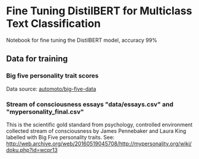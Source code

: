# Fine Tuning DistilBERT for Multiclass Text Classification

Notebook for fine tuning the DistilBERT model, accuracy 99%


## Data for training

### Big five personality trait scores
Data source: [automoto/big-five-data](https://github.com/automoto/big-five-data?tab=readme-ov-file)

### Stream of consciousness essays "data/essays.csv" and "mypersonality_final.csv"

This is the scientific gold standard from psychology, controlled environment collected stream of consciousness by James Pennebaker and Laura King labelled with Big Five personality traits. See: http://web.archive.org/web/20160519045708/http://mypersonality.org/wiki/doku.php?id=wcpr13

